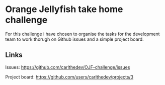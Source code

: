 # Orange Jellyfish take home challenge

For this challenge i have chosen to organise the tasks for the development team to work thorugh on Github issues and a simple project board.

## Links

Issues:
https://github.com/carlthedev/OJF-challenge/issues

Project board:
https://github.com/users/carlthedev/projects/3
